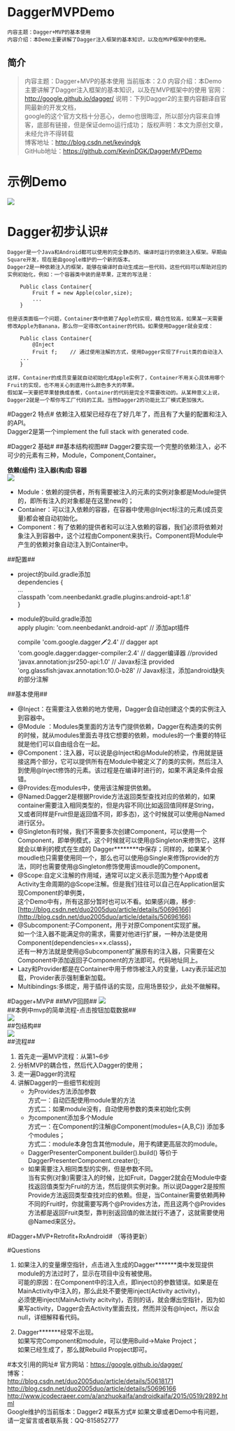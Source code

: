 # DaggerMVPDemo
	内容主题：Dagger+MVP的基本使用
	内容介绍：本Demo主要讲解了Dagger注入框架的基本知识，以及在MVP框架中的使用。

## 简介
> 	内容主题：Dagger+MVP的基本使用
> 	当前版本：2.0
> 	内容介绍：本Demo主要讲解了Dagger注入框架的基本知识，以及在MVP框架中的使用
> 	官网：http://google.github.io/dagger/ 
> 	说明：下列Dagger2的主要内容翻译自官网最新的开发文档，  
		google的这个官方文档十分恶心，demo也很晦涩，所以部分内容来自博客，底部有链接，但是保证demo运行成功；
> 	版权声明：本文为原创文章，未经允许不得转载  
> 	博客地址：http://blog.csdn.net/kevindgk  
> 	GitHub地址：https://github.com/KevinDGK/DaggerMVPDemo

# 示例Demo
![](http://i.imgur.com/CZqboQG.gif)

# Dagger初步认识#
	Dagger是一个Java和Android都可以使用的完全静态的、编译时运行的依赖注入框架。早期由  Square开发，现在是由google维护的一个新的版本。
	Dagger2是一种依赖注入的框架，能够在编译时自动生成出一些代码，这些代码可以帮助对应的实例初始化，例如：一个容器类中装的是苹果，正常的写法是：

    	Public class Container{
    		Fruit f = new Apple(color,size);
    		...
    	}  

	但是该类面临一个问题，Container类中依赖了Apple的实现，耦合性较高，如果某一天需要修改Apple为Banana，那么你一定得改Container的代码。如果使用Dagger就会变成：  
  
    	Public class Container{
    		@Inject
    		Fruit f;	// 通过使用注解的方式，使用Dagger实现了Fruit类的自动注入
    	...
    	}  
	
	这样，Container的成员变量就自动初始化成Apple实例了，Container不用关心具体用哪个Fruit的实现，也不用关心到底用什么颜色多大的苹果。
	假如某一天要把苹果替换成香蕉，Container的代码是完全不需要改动的。从某种意义上说，Dagger2就是一个帮你写工厂代码的工具。当然Dagger2的功能比工厂模式更加强大。

#Dagger2 特点#
	依赖注入框架已经存在了好几年了，而且有了大量的配置和注入的API。  
	Dagger2是第一个implement the full stack with generated code.

#Dagger2 基础#
##基本结构视图##
Dagger2要实现一个完整的依赖注入，必不可少的元素有三种，Module，Component,Container。

**依赖(组件)		       注入器(构成)		     容器**  
![](http://i.imgur.com/gVqm9MH.png)  

- Module：依赖的提供者，所有需要被注入的元素的实例对象都是Module提供的，即所有注入的对象都是在这里new的；
- Container：可以注入依赖的容器，在容器中使用@Inject标注的元素(成员变量)都会被自动初始化。
- Component：有了依赖的提供者和可以注入依赖的容器，我们必须将依赖对象注入到容器中，这个过程由Component来执行。Component将Module中产生的依赖对象自动注入到Container中。

##配置##
- project的build.gradle添加  
	dependencies {  
	   ...  
	   classpath 'com.neenbedankt.gradle.plugins:android-apt:1.8'  
	}
- module的build.gradle添加  
	apply plugin: 'com.neenbedankt.android-apt' // 添加apt插件
	
	compile 'com.google.dagger:dagger:2.4'		// dagger
	apt 'com.google.dagger:dagger-compiler:2.4'	// dagger编译器
	//provided 'javax.annotation:jsr250-api:1.0' // Javax标注
	provided 'org.glassfish:javax.annotation:10.0-b28'  // Javax标注，添加android缺失的部分注解

##基本使用##
- @Inject：在需要注入依赖的地方使用，Dagger会自动创建这个类的实例注入到容器中。
- @Module ：Modules类里面的方法专门提供依赖，Dagger在构造类的实例的时候，就从modules里面去寻找它想要的依赖，modules的一个重要的特征就是他们可以自由组合在一起。
- @Component：注入器，可以说是@Inject和@Module的桥梁，作用就是链接这两个部分，它可以提供所有在Module中被定义了的类的实例，然后注入到使用@Inject修饰的元素。该过程是在编译时进行的，如果不满足条件会报错。 
- @Provides:在modules中，使用该注解提供依赖。
- @Named:Dagger2是根据Provide方法返回类型查找对应的依赖的，如果container需要注入相同类型的，但是内容不同(比如返回值同样是String，  
又或者同样是Fruit但是返回值不同，即多态)，这个时候就可以使用@Named进行区分。
- @Singleton有时候，我们不需要多次创建Component，可以使用一个Component，即单例模式，这个时候就可以使用@Singleton来修饰它，这样就会以单利的模式在生成的  Dagger********中保存；同样的，如果某个moudle也只需要使用同一个，那么也可以使用@Single来修饰provide的方法，同时也需要使用@Singleton修饰使用该moudle的Component。
- @Scope:自定义注解的作用域，通常可以定义表示范围为整个App或者Activity生命周期的@Scope注解。但是我们往往可以自己在Application层实现Component的单例类，  
  这个Demo中有，所有这部分暂时也可以不看。如果感兴趣，移步:[http://blog.csdn.net/duo2005duo/article/details/50696166](http://blog.csdn.net/duo2005duo/article/details/50696166)
- @Subcomponent:子Component，用于对原Component实现扩展。  
  如一个注入器不能满足你的需求，需要对他进行扩展，一种办法是使用Component(dependencies=××.classs)，  
  还有一种方法就是使用@Subcomponent扩展原有的注入器，只需要在父Component中添加返回子Component的方法即可。代码地址同上。
- Lazy和Provider都是在Container中用于修饰被注入的变量，Lazy表示延迟加载，Provider表示强制重新加载。
- Multibindings:多绑定，用于插件话的实现，应用场景较少，此处不做解释。


#Dagger+MVP#
##MVP回顾##
 ![](http://i.imgur.com/Wb19hIy.png)  
##本例中mvp的简单流程-点击按钮加载数据##  
 ![](http://i.imgur.com/Q36OFjs.png)  
##包结构##  
![](http://i.imgur.com/cUWvtHY.png)  
##流程##
1.	首先走一遍MVP流程：从第1~6步
2.	分析MVP的耦合性，然后代入Dagger的使用；
3.	走一遍Dagger的流程
4.	讲解Dagger的一些细节和规则
	- 为Provides方法添加参数  
	方式一：自动匹配使用module里的方法  
	方式二：如果module没有，自动使用参数的类来初始化实例
	- 为component添加多个Module  
	方式一：在Component的注解@Component(modules={A,B,C}) 添加多个modules；  
	方式二：module本身包含其他module，用于构建更高层次的module。  
	- DaggerPresenterComponent.builder().build()
	等价于DaggerPresenterComponent.creater();
	- 如果需要注入相同类型的实例，但是参数不同。  
	当有实例(对象)需要注入的时候，比如Fruit，Dagger2就会在Module中查找返回值类型为Fruit的方法，然后提供实例对象。所以说Dagger2是按照Provide方法返回类型查找对应的依赖。但是，当Container需要依赖两种不同的Fruit时，你就需要写两个@Provides方法，而且这两个@Provides方法都是返回Fruit类型，靠判别返回值的做法就行不通了，这就需要使用@Named来区分。

#Dagger+MVP+Retrofit+RxAndroid#
	（等待更新）

#Questions
1. 如果注入的变量爆空指针，点击进入生成的Dagger*******类中发现提供module的方法过时了，显示在项目中没有被使用。  
	可能的原因：在Component中的注入点，即inject()的参数错误。如果是在MainActivity中注入的，那么此处不要使用inject(Activity activity)，  
	必须使用inject(MainActivity acitvity)，否则的话，就会爆出空指针，因为如果写activity，Dagger会去Activity里面去找，然而并没有@Inject，所以会null，详细解释看代码。

2.	Dagger*******经常不出现。  
	如果写完Component和module，可以使用Build->Make Project；  
	如果已经生成了，那么就Rebuild Propject即可。

#本文引用的网址#
	官方网站：https://google.github.io/dagger/  
	博客：  
	http://blog.csdn.net/duo2005duo/article/details/50618171
	http://blog.csdn.net/duo2005duo/article/details/50696166
	http://www.jcodecraeer.com/a/anzhuokaifa/androidkaifa/2015/0519/2892.html  
	Google维护的当前版本：Dagger2
#联系方式#
	如果文章或者Demo中有问题，请一定留言或者联系我：QQ-815852777